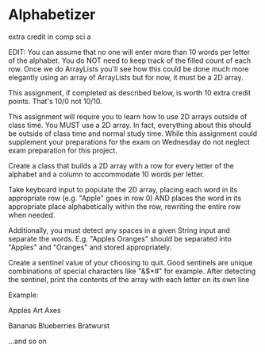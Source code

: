 # Alphabetizer
extra credit in comp sci a

EDIT: You can assume that no one will enter more than 10 words per letter of the alphabet.  You do NOT need to keep track of the filled count of each row. Once we do ArrayLists you'll see how this could be done much more elegantly using an array of ArrayLists but for now, it must be a 2D array.

This assignment, if completed as described below, is worth 10 extra credit points.  That's 10/0 not 10/10.   

This assignment will require you to learn how to use 2D arrays outside of class time.  You MUST use a 2D array.  In fact, everything about this should be outside of class time and normal study time.  While this assignment could supplement your preparations for the exam on Wednesday do not neglect exam preparation for this project.  

Create a class that builds a 2D array with a row for every letter of the alphabet and a column to accommodate 10 words per letter.

Take keyboard input to populate the 2D array, placing each word in its appropriate row (e.g. "Apple" goes in row 0) AND places the word in its appropriate place alphabetically within the row, rewriting the entire row when needed.

Additionally, you must detect any spaces in a given String input and separate the words. E.g. "Apples Oranges" should be separated into "Apples" and "Oranges" and stored appropriately.

Create a sentinel value of your choosing to quit.  Good sentinels are unique combinations of special characters like "&$*#" for example.  After detecting the sentinel, print the contents of the array with each letter on its own line

Example:

Apples Art Axes

Bananas Blueberries Bratwurst

...and so on
